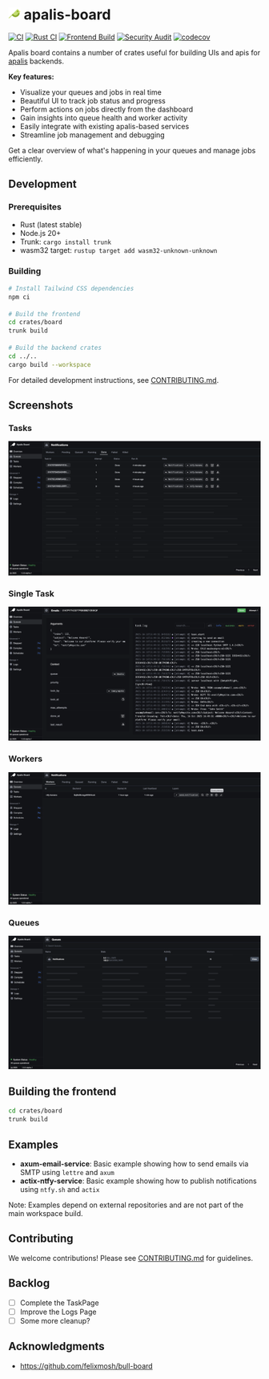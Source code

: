 # <img alt="apalis-board" src="screenshots/logo.svg" width="24px" /> apalis-board

[![CI](https://github.com/apalis-dev/apalis-board/workflows/All%20Checks/badge.svg)](https://github.com/apalis-dev/apalis-board/actions/workflows/ci.yml)
[![Rust CI](https://github.com/apalis-dev/apalis-board/workflows/Rust%20CI/badge.svg)](https://github.com/apalis-dev/apalis-board/actions/workflows/rust-ci.yml)
[![Frontend Build](https://github.com/apalis-dev/apalis-board/workflows/Frontend%20Build/badge.svg)](https://github.com/apalis-dev/apalis-board/actions/workflows/frontend-build.yml)
[![Security Audit](https://github.com/apalis-dev/apalis-board/workflows/Security%20Audit/badge.svg)](https://github.com/apalis-dev/apalis-board/actions/workflows/security.yml)
[![codecov](https://codecov.io/gh/apalis-dev/apalis-board/branch/master/graph/badge.svg)](https://codecov.io/gh/apalis-dev/apalis-board)

Apalis board contains a number of crates useful for building UIs and apis for [apalis](https://github.com/geofmureithi/apalis) backends.


**Key features:**
- Visualize your queues and jobs in real time
- Beautiful UI to track job status and progress
- Perform actions on jobs directly from the dashboard
- Gain insights into queue health and worker activity
- Easily integrate with existing apalis-based services
- Streamline job management and debugging

Get a clear overview of what's happening in your queues and manage jobs efficiently.

## Development

### Prerequisites

- Rust (latest stable)
- Node.js 20+
- Trunk: `cargo install trunk`
- wasm32 target: `rustup target add wasm32-unknown-unknown`

### Building

```sh
# Install Tailwind CSS dependencies
npm ci

# Build the frontend
cd crates/board
trunk build

# Build the backend crates
cd ../..
cargo build --workspace
```

For detailed development instructions, see [CONTRIBUTING.md](CONTRIBUTING.md).

## Screenshots

### Tasks

![Tasks](screenshots/tasks.png)

### Single Task

![Tasks](screenshots/task.png)

### Workers

![Workers](screenshots/workers.png)

### Queues

![Queues](screenshots/queues.png)

## Building the frontend

```sh
cd crates/board
trunk build
```

## Examples

- **axum-email-service**: Basic example showing how to send emails via SMTP using `lettre` and `axum`
- **actix-ntfy-service**: Basic example showing how to publish notifications using `ntfy.sh` and `actix`

Note: Examples depend on external repositories and are not part of the main workspace build.

## Contributing

We welcome contributions! Please see [CONTRIBUTING.md](CONTRIBUTING.md) for guidelines.

## Backlog

- [ ] Complete the TaskPage
- [ ] Improve the Logs Page
- [ ] Some more cleanup?

## Acknowledgments
- https://github.com/felixmosh/bull-board
